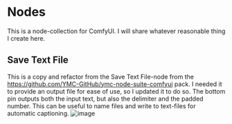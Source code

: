 # Nodes
This is a node-collection for ComfyUI. I will share whatever reasonable thing I create here.

## Save Text File
This is a copy and refactor from the Save Text File-node from the https://github.com/YMC-GitHub/ymc-node-suite-comfyui pack. I needed it to provide an output file for ease of use, so I updated it to do so.
The bottom pin outputs both the input text, but also the delimiter and the padded number. This can be useful to name files and write to text-files for automatic captioning.
![image](https://github.com/MNeMoNiCuZ/ComfyUI-mnemic-nodes/assets/60541708/ae544486-feba-4a82-a560-59998902f286)

